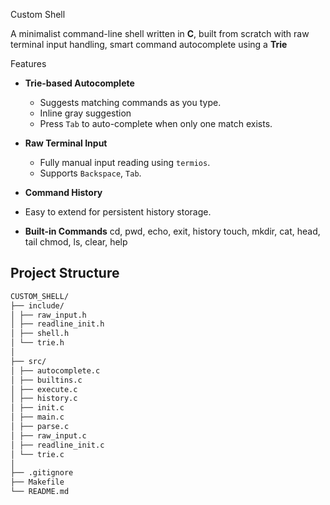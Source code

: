 Custom Shell 

A minimalist command-line shell written in **C**, built from scratch with raw terminal input handling, smart command autocomplete using a **Trie**

 Features

- **Trie-based Autocomplete**
  - Suggests matching commands as you type.
  - Inline gray suggestion 
  - Press `Tab` to auto-complete when only one match exists.

- **Raw Terminal Input**
  - Fully manual input reading using `termios`.
  - Supports `Backspace`, `Tab`.

-  **Command History**
  - Easy to extend for persistent history storage.

-  **Built-in Commands**
    cd, pwd, echo, exit, history
    touch, mkdir, cat, head, tail
    chmod, ls, clear, help

##  Project Structure
```sh
CUSTOM_SHELL/
├── include/ 
│ ├── raw_input.h
│ ├── readline_init.h
│ ├── shell.h
│ └── trie.h
│
├── src/ 
│ ├── autocomplete.c
│ ├── builtins.c 
│ ├── execute.c
│ ├── history.c 
│ ├── init.c 
│ ├── main.c 
│ ├── parse.c
│ ├── raw_input.c 
│ ├── readline_init.c 
│ └── trie.c 
│
├── .gitignore
├── Makefile
└── README.md

